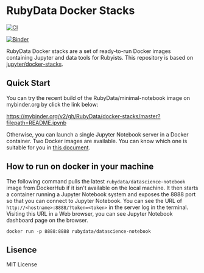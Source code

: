 # RubyData Docker Stacks

[![CI](https://github.com/b08x/docker-stacks/actions/workflows/ci.yml/badge.svg?branch=development)](https://github.com/b08x/docker-stacks/actions/workflows/ci.yml)

[![Binder](https://mybinder.org/badge_logo.svg)](https://mybinder.org/v2/gh/RubyData/docker-stacks/master?filepath=README.ipynb)

RubyData Docker stacks are a set of ready-to-run Docker images containing Jupyter and data tools for Rubyists.
This repository is based on [jupyter/docker-stacks](https://github.com/jupyter/docker-stacks).

## Quick Start

You can try the recent build of the RubyData/minimal-notebook image on mybinder.org by click the link below:

https://mybinder.org/v2/gh/RubyData/docker-stacks/master?filepath=README.ipynb

Otherwise, you can launch a single Jupyter Notebook server in a Docker container.  Two Docker images are available. You can know which one is suitable for you in [this document](docs/how_to_select.md).

## How to run on docker in your machine

The following command pulls the latest `rubydata/datascience-notebook` image from DockerHub if it isn't available on the local machine.  It then starts a container running a Jupyter Notebook system and exposes the 8888 port so that you can connect to Jupyter Notebook.  You can see the URL of `http://<hostname>:8888/?token=<token>` in the server log in the terminal.  Visiting this URL in a Web browser, you can see Jupyter Notebook dashboard page on the browser.

```
docker run -p 8888:8888 rubydata/datascience-notebook
```

## Lisence

MIT License
